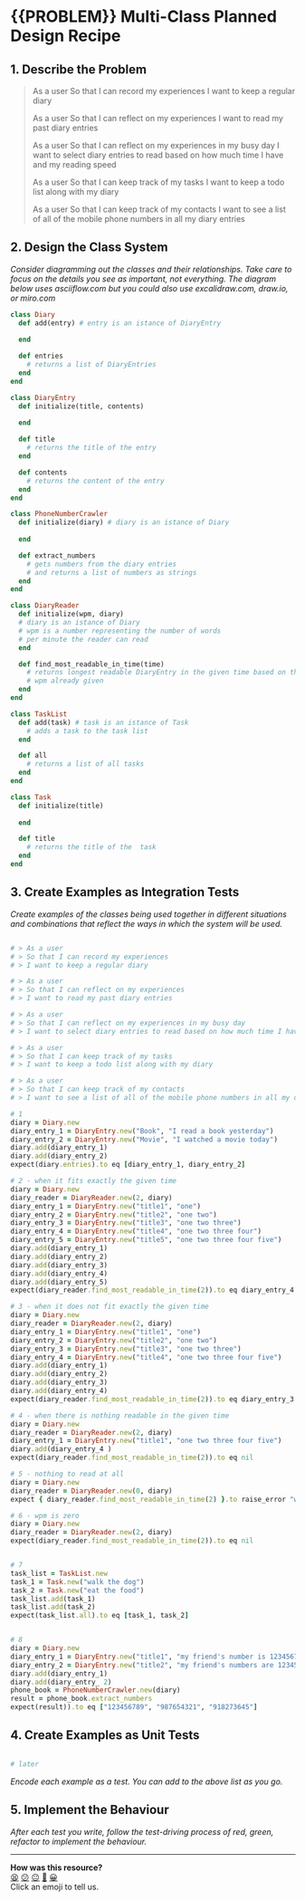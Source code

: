 # {{PROBLEM}} Multi-Class Planned Design Recipe

## 1. Describe the Problem

> As a user
> So that I can record my experiences
> I want to keep a regular diary
> 
> As a user
> So that I can reflect on my experiences
> I want to read my past diary entries
> 
> As a user
> So that I can reflect on my experiences in my busy day
> I want to select diary entries to read based on how much time I have and my reading speed
> 
> As a user
> So that I can keep track of my tasks
> I want to keep a todo list along with my diary
> 
> As a user
> So that I can keep track of my contacts
> I want to see a list of all of the mobile phone numbers in all my diary entries

## 2. Design the Class System

_Consider diagramming out the classes and their relationships. Take care to
focus on the details you see as important, not everything. The diagram below
uses asciiflow.com but you could also use excalidraw.com, draw.io, or miro.com_

```ruby
class Diary
  def add(entry) # entry is an istance of DiaryEntry
  
  end

  def entries
    # returns a list of DiaryEntries
  end
end

class DiaryEntry
  def initialize(title, contents)
  
  end

  def title
    # returns the title of the entry
  end

  def contents
    # returns the content of the entry 
  end
end

class PhoneNumberCrawler
  def initialize(diary) # diary is an istance of Diary
  
  end

  def extract_numbers
    # gets numbers from the diary entries
    # and returns a list of numbers as strings
  end
end

class DiaryReader
  def initialize(wpm, diary) 
  # diary is an istance of Diary
  # wpm is a number representing the number of words 
  # per minute the reader can read
  end

  def find_most_readable_in_time(time)
    # returns longest readable DiaryEntry in the given time based on the 
    # wpm already given 
  end
end

class TaskList
  def add(task) # task is an istance of Task 
    # adds a task to the task list
  end

  def all
    # returns a list of all tasks
  end
end

class Task
  def initialize(title)
  
  end 

  def title
    # returns the title of the  task
  end
end


```

## 3. Create Examples as Integration Tests

_Create examples of the classes being used together in different situations and
combinations that reflect the ways in which the system will be used._

```ruby

# > As a user
# > So that I can record my experiences
# > I want to keep a regular diary

# > As a user
# > So that I can reflect on my experiences
# > I want to read my past diary entries

# > As a user
# > So that I can reflect on my experiences in my busy day
# > I want to select diary entries to read based on how much time I have and my reading speed

# > As a user
# > So that I can keep track of my tasks
# > I want to keep a todo list along with my diary

# > As a user
# > So that I can keep track of my contacts
# > I want to see a list of all of the mobile phone numbers in all my diary entries

# 1
diary = Diary.new
diary_entry_1 = DiaryEntry.new("Book", "I read a book yesterday")
diary_entry_2 = DiaryEntry.new("Movie", "I watched a movie today")
diary.add(diary_entry_1)
diary.add(diary_entry_2)
expect(diary.entries).to eq [diary_entry_1, diary_entry_2]

# 2 - when it fits exactly the given time
diary = Diary.new
diary_reader = DiaryReader.new(2, diary)
diary_entry_1 = DiaryEntry.new("title1", "one")
diary_entry_2 = DiaryEntry.new("title2", "one two")
diary_entry_3 = DiaryEntry.new("title3", "one two three")
diary_entry_4 = DiaryEntry.new("title4", "one two three four")
diary_entry_5 = DiaryEntry.new("title5", "one two three four five")
diary.add(diary_entry_1)
diary.add(diary_entry_2)
diary.add(diary_entry_3) 
diary.add(diary_entry_4)
diary.add(diary_entry_5)
expect(diary_reader.find_most_readable_in_time(2)).to eq diary_entry_4

# 3 - when it does not fit exactly the given time
diary = Diary.new
diary_reader = DiaryReader.new(2, diary)
diary_entry_1 = DiaryEntry.new("title1", "one")
diary_entry_2 = DiaryEntry.new("title2", "one two")
diary_entry_3 = DiaryEntry.new("title3", "one two three")
diary_entry_4 = DiaryEntry.new("title4", "one two three four five")
diary.add(diary_entry_1)
diary.add(diary_entry_2)
diary.add(diary_entry_3)  
diary.add(diary_entry_4)
expect(diary_reader.find_most_readable_in_time(2)).to eq diary_entry_3

# 4 - when there is nothing readable in the given time
diary = Diary.new
diary_reader = DiaryReader.new(2, diary)
diary_entry_1 = DiaryEntry.new("title1", "one two three four five")
diary.add(diary_entry_4 )
expect(diary_reader.find_most_readable_in_time(2)).to eq nil

# 5 - nothing to read at all
diary = Diary.new
diary_reader = DiaryReader.new(0, diary)
expect { diary_reader.find_most_readable_in_time(2) }.to raise_error "wpm should be positive"

# 6 - wpm is zero
diary = Diary.new
diary_reader = DiaryReader.new(2, diary)
expect(diary_reader.find_most_readable_in_time(2)).to eq nil


# 7
task_list = TaskList.new
task_1 = Task.new("walk the dog")
task_2 = Task.new("eat the food")
task_list.add(task_1)
task_list.add(task_2)
expect(task_list.all).to eq [task_1, task_2] 


# 8
diary = Diary.new
diary_entry_1 = DiaryEntry.new("title1", "my friend's number is 123456789")
diary_entry_2 = DiaryEntry.new("title2", "my friend's numbers are 123456789, 987654321. 918273645 and 918273645")
diary.add(diary_entry_1)
diary.add(diary_entry_ 2)
phone_book = PhoneNumberCrawler.new(diary)
result = phone_book.extract_numbers
expect(result)).to eq ["123456789", "987654321", "918273645"]

```
## 4. Create Examples as Unit Tests

```ruby

# later

```

_Encode each example as a test. You can add to the above list as you go._

## 5. Implement the Behaviour

_After each test you write, follow the test-driving process of red, green,
refactor to implement the behaviour._


<!-- BEGIN GENERATED SECTION DO NOT EDIT -->

---

**How was this resource?**  
[😫](https://airtable.com/shrUJ3t7KLMqVRFKR?prefill_Repository=makersacademy%2Fgolden-square&prefill_File=resources%2Fmulti_class_recipe_template.md&prefill_Sentiment=😫) [😕](https://airtable.com/shrUJ3t7KLMqVRFKR?prefill_Repository=makersacademy%2Fgolden-square&prefill_File=resources%2Fmulti_class_recipe_template.md&prefill_Sentiment=😕) [😐](https://airtable.com/shrUJ3t7KLMqVRFKR?prefill_Repository=makersacademy%2Fgolden-square&prefill_File=resources%2Fmulti_class_recipe_template.md&prefill_Sentiment=😐) [🙂](https://airtable.com/shrUJ3t7KLMqVRFKR?prefill_Repository=makersacademy%2Fgolden-square&prefill_File=resources%2Fmulti_class_recipe_template.md&prefill_Sentiment=🙂) [😀](https://airtable.com/shrUJ3t7KLMqVRFKR?prefill_Repository=makersacademy%2Fgolden-square&prefill_File=resources%2Fmulti_class_recipe_template.md&prefill_Sentiment=😀)  
Click an emoji to tell us.

<!-- END GENERATED SECTION DO NOT EDIT -->